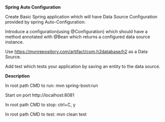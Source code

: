 **Spring Auto Configuration**

Create Basic Spring application which will have Data Source Configuration provided by spring Auto-Configuration:

Introduce a configuration(using @Configuration) which should have a method annotated with @Bean which returns a configured data source instance.

Use https://mvnrepository.com/artifact/com.h2database/h2 as a Data Source.

Add test which tests your application by saving an entity to the data source.


**Description**

In root path CMD to run: mvn spring-boot:run

Start on port http://localhost:8081

In root path CMD to stop: ctrl+C, y

In root path CMD to test: mvn clean test
